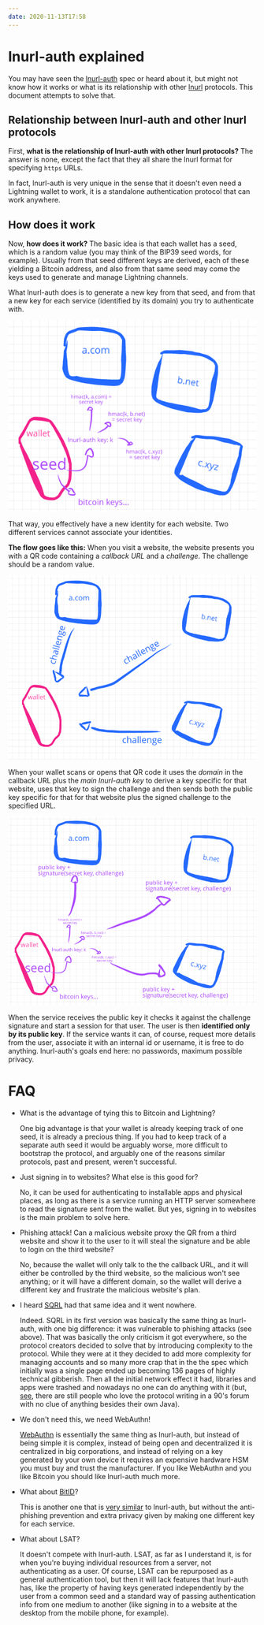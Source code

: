 ```yaml
---
date: 2020-11-13T17:58
---
```


# lnurl-auth explained

You may have seen the [lnurl-auth](https://github.com/btcontract/lnurl-rfc/blob/master/lnurl-auth.md) spec or heard about it, but might not know how it works or what is its relationship with other [lnurl](https://github.com/fiatjaf/awesome-lnurl) protocols. This document attempts to solve that.

## Relationship between lnurl-auth and other lnurl protocols

First, **what is the relationship of lnurl-auth with other lnurl protocols?** The answer is none, except the fact that they all share the lnurl format for specifying `https` URLs.

In fact, lnurl-auth is very unique in the sense that it doesn't even need a Lightning wallet to work, it is a standalone authentication protocol that can work anywhere.

## How does it work

Now, **how does it work?** The basic idea is that each wallet has a seed, which is a random value (you may think of the BIP39 seed words, for example). Usually from that seed different keys are derived, each of these yielding a Bitcoin address, and also from that same seed may come the keys used to generate and manage Lightning channels.

What lnurl-auth does is to generate a new key from that seed, and from that a new key for each service (identified by its domain) you try to authenticate with.

![lnurl-auth per-service key derivation illustrated](static/lnurlauth-keys.png)

That way, you effectively have a new identity for each website. Two different services cannot associate your identities.

**The flow goes like this:** When you visit a website, the website presents you with a QR code containing a _callback URL_ and a _challenge_. The challenge should be a random value.

![lnurl-auth services issuing challenges](static/lnurlauth-challenge.png)

When your wallet scans or opens that QR code it uses the _domain_ in the callback URL plus the _main lnurl-auth key_ to derive a key specific for that website, uses that key to sign the challenge and then sends both the public key specific for that for that website plus the signed challenge to the specified URL.

![lnurl-auth services receiving signatures from wallet](static/lnurlauth-signature.png)

When the service receives the public key it checks it against the challenge signature and start a session for that user. The user is then **identified only by its public key**. If the service wants it can, of course, request more details from the user, associate it with an internal id or username, it is free to do anything. lnurl-auth's goals end here: no passwords, maximum possible privacy.

# FAQ

  * What is the advantage of tying this to Bitcoin and Lightning?

    One big advantage is that your wallet is already keeping track of one seed, it is already a precious thing. If you had to keep track of a separate auth seed it would be arguably worse, more difficult to bootstrap the protocol, and arguably one of the reasons similar protocols, past and present, weren't successful.

  * Just signing in to websites? What else is this good for?

    No, it can be used for authenticating to installable apps and physical places, as long as there is a service running an HTTP server somewhere to read the signature sent from the wallet. But yes, signing in to websites is the main problem to solve here.

  * Phishing attack! Can a malicious website proxy the QR from a third website and show it to the user to it will steal the signature and be able to login on the third website?

    No, because the wallet will only talk to the the callback URL, and it will either be controlled by the third website, so the malicious won't see anything; or it will have a different domain, so the wallet will derive a different key and frustrate the malicious website's plan.

  * I heard [SQRL](https://sqrl.grc.com/) had that same idea and it went nowhere.

    Indeed. SQRL in its first version was basically the same thing as lnurl-auth, with one big difference: it was vulnerable to phishing attacks (see above). That was basically the only criticism it got everywhere, so the protocol creators decided to solve that by introducing complexity to the protocol. While they were at it they decided to add more complexity for managing accounts and so many more crap that in the the spec which initially was a single page ended up becoming 136 pages of highly technical gibberish. Then all the initial network effect it had, libraries and apps were trashed and nowadays no one can do anything with it (but, [see](https://sqrl.grc.com/threads/developer-documentation-conflicted-and-confusing-please-help-clarify.951/), there are still people who love the protocol writing in a 90's forum with no clue of anything besides their own Java).

  * We don't need this, we need WebAuthn!

    [WebAuthn](https://webauthn.guide/) is essentially the same thing as lnurl-auth, but instead of being simple it is complex, instead of being open and decentralized it is centralized in big corporations, and instead of relying on a key generated by your own device it requires an expensive hardware HSM you must buy and trust the manufacturer. If you like WebAuthn and you like Bitcoin you should like lnurl-auth much more.

  * What about [BitID](https://github.com/bitid/bitid)?

    This is another one that is [very similar](https://www.youtube.com/watch?v=3eepEWTnRTc) to lnurl-auth, but without the anti-phishing prevention and extra privacy given by making one different key for each service.

  * What about LSAT?

    It doesn't compete with lnurl-auth. LSAT, as far as I understand it, is for when you're buying individual resources from a server, not authenticating as a user. Of course, LSAT can be repurposed as a general authentication tool, but then it will lack features that lnurl-auth has, like the property of having keys generated independently by the user from a common seed and a standard way of passing authentication info from one medium to another (like signing in to a website at the desktop from the mobile phone, for example).
